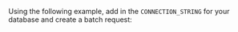 Using the following example, add in the `CONNECTION_STRING` for your database and create a batch request:

```python name="version-0.18 tests/integration/docusaurus/connecting_to_your_data/database/athena_python_example.py Datasource dict config"
```
